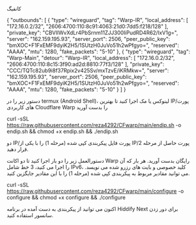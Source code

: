کانفیگ


{
  "outbounds": 
  [
    {
      "type": "wireguard",
      "tag": "Warp-IR",
      "local_address": [
        "172.16.0.2/32",
        "2606:4700:110:8c91:4063:21d0:7dd5:f218/128"
      ],
      "private_key": "CBVIIWvXdLr4PbSrnm11ZJJ300IiPudRD4R62/IxV1g=",
      "server": "162.159.195.93",
      "server_port": 2506,
      "peer_public_key": "bmXOC+F1FxEMF9dyiK2H5/1SUtzH0JuVo51h2wPfgyo=",
      "reserved": "AAAA",
      "mtu": 1280,
      "fake_packets": "5-10"
    },
    {
      "type": "wireguard",
      "tag": "Warp-Main",
      "detour": "Warp-IR",
      "local_address": [
        "172.16.0.2/32",
        "2606:4700:110:8c15:3f90:ad2d:8810:77f3/128"
      ],
      "private_key": "CCC/TQTc82ub9i8f37Rpix2v425Sv/mxTzvE/iKRMkw=",
      "server": "162.159.195.93",
      "server_port": 2506,
      "peer_public_key": "bmXOC+F1FxEMF9dyiK2H5/1SUtzH0JuVo51h2wPfgyo=",
      "reserved": "AAAA",
      "mtu": 1280,
      "fake_packets": "5-10"
    }
  ]
}





دستور زیر را در termux (Android Shell)، لینوکس یا مک اجرا کنید تا بهترین IP/پورت های کاربردی Cloudflare Warp را بدست آورید


curl -sSL https://raw.githubusercontent.com/reza4292/CFwarp/main/endip.sh -o endip.sh && chmod +x endip.sh && ./endip.sh


دو IP/پورت فایل پیکربندی کپی شده (مرحله 1) را با یکی از IP/پورت حاصل از مرحله 2 قرار دهید.

 دستورالعمل زیر را دو بار اجرا کنید تا دو اکانت Warp رایگان بدست آورید.  هر بار که آن را اجرا می کنید، 3 خط شامل IPv6، کلید خصوصی و بایت های رزرو شده می نویسد.  می توانید مقادیر مربوط به پیکربندی کپی شده (مرحله 1) را با این مقادیر جایگزین کنید.


curl -sSL https://raw.githubusercontent.com/reza4292/CFwarp/main/configure -o configure && chmod +x configure && ./configure


اکنون می توانید از پیکربندی به دست آمده در برنامه Hiddify Next برای دور زدن سانسور استفاده کنید.